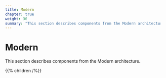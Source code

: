 ```yaml
---
title: Modern
chapter: true
weight: 30
summary: "This section describes components from the Modern architecture."
---
```


# Modern

This section describes components from the Modern architecture.

{{% children /%}}
